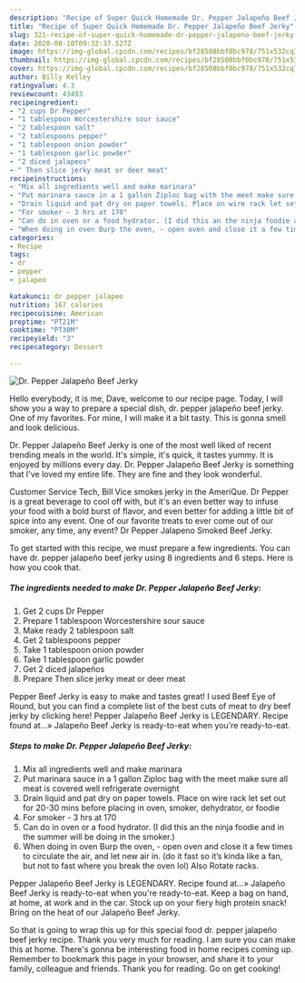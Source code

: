 ```yaml
---
description: "Recipe of Super Quick Homemade Dr. Pepper Jalapeño Beef Jerky"
title: "Recipe of Super Quick Homemade Dr. Pepper Jalapeño Beef Jerky"
slug: 321-recipe-of-super-quick-homemade-dr-pepper-jalapeno-beef-jerky
date: 2020-08-10T09:32:37.527Z
image: https://img-global.cpcdn.com/recipes/bf28508bbf0bc978/751x532cq70/dr-pepper-jalapeno-beef-jerky-recipe-main-photo.jpg
thumbnail: https://img-global.cpcdn.com/recipes/bf28508bbf0bc978/751x532cq70/dr-pepper-jalapeno-beef-jerky-recipe-main-photo.jpg
cover: https://img-global.cpcdn.com/recipes/bf28508bbf0bc978/751x532cq70/dr-pepper-jalapeno-beef-jerky-recipe-main-photo.jpg
author: Billy Kelley
ratingvalue: 4.3
reviewcount: 43493
recipeingredient:
- "2 cups Dr Pepper"
- "1 tablespoon Worcestershire sour sauce"
- "2 tablespoon salt"
- "2 tablespoons pepper"
- "1 tablespoon onion powder"
- "1 tablespoon garlic powder"
- "2 diced jalapeos"
- " Then slice jerky meat or deer meat"
recipeinstructions:
- "Mix all ingredients well and make marinara"
- "Put marinara sauce in a 1 gallon Ziploc bag with the meet make sure all meat is covered well refrigerate overnight"
- "Drain liquid and pat dry on paper towels. Place on wire rack let set out for 20-30 mins before placing in oven, smoker, dehydrator, or foodie"
- "For smoker - 3 hrs at 170"
- "Can do in oven or a food hydrator. (I did this an the ninja foodie and in the summer will be doing in the smoker.)"
- "When doing in oven Burp the oven, - open oven and close it a few times to circulate the air, and let new air in. (do it fast so it’s kinda like a fan, but not to fast where you break the oven lol) Also Rotate racks."
categories:
- Recipe
tags:
- dr
- pepper
- jalapeo

katakunci: dr pepper jalapeo 
nutrition: 167 calories
recipecuisine: American
preptime: "PT21M"
cooktime: "PT30M"
recipeyield: "3"
recipecategory: Dessert

---
```



![Dr. Pepper Jalapeño Beef Jerky](https://img-global.cpcdn.com/recipes/bf28508bbf0bc978/751x532cq70/dr-pepper-jalapeno-beef-jerky-recipe-main-photo.jpg)

Hello everybody, it is me, Dave, welcome to our recipe page. Today, I will show you a way to prepare a special dish, dr. pepper jalapeño beef jerky. One of my favorites. For mine, I will make it a bit tasty. This is gonna smell and look delicious.

Dr. Pepper Jalapeño Beef Jerky is one of the most well liked of recent trending meals in the world. It's simple, it's quick, it tastes yummy. It is enjoyed by millions every day. Dr. Pepper Jalapeño Beef Jerky is something that I've loved my entire life. They are fine and they look wonderful.

Customer Service Tech, Bill Vice smokes jerky in the AmeriQue. Dr Pepper is a great beverage to cool off with, but it&#39;s an even better way to infuse your food with a bold burst of flavor, and even better for adding a little bit of spice into any event. One of our favorite treats to ever come out of our smoker, any time, any event? Dr Pepper Jalapeno Smoked Beef Jerky.


To get started with this recipe, we must prepare a few ingredients. You can have dr. pepper jalapeño beef jerky using 8 ingredients and 6 steps. Here is how you cook that.

<!--inarticleads1-->

##### The ingredients needed to make Dr. Pepper Jalapeño Beef Jerky:

1. Get 2 cups Dr Pepper
1. Prepare 1 tablespoon Worcestershire sour sauce
1. Make ready 2 tablespoon salt
1. Get 2 tablespoons pepper
1. Take 1 tablespoon onion powder
1. Take 1 tablespoon garlic powder
1. Get 2 diced jalapeños
1. Prepare  Then slice jerky meat or deer meat


Pepper Beef Jerky is easy to make and tastes great! I used Beef Eye of Round, but you can find a complete list of the best cuts of meat to dry beef jerky by clicking here! Pepper Jalapeño Beef Jerky is LEGENDARY. Recipe found at…» Jalapeño Beef Jerky is ready-to-eat when you&#39;re ready-to-eat. 

<!--inarticleads2-->

##### Steps to make Dr. Pepper Jalapeño Beef Jerky:

1. Mix all ingredients well and make marinara
1. Put marinara sauce in a 1 gallon Ziploc bag with the meet make sure all meat is covered well refrigerate overnight
1. Drain liquid and pat dry on paper towels. Place on wire rack let set out for 20-30 mins before placing in oven, smoker, dehydrator, or foodie
1. For smoker - 3 hrs at 170
1. Can do in oven or a food hydrator. (I did this an the ninja foodie and in the summer will be doing in the smoker.)
1. When doing in oven Burp the oven, - open oven and close it a few times to circulate the air, and let new air in. (do it fast so it’s kinda like a fan, but not to fast where you break the oven lol) Also Rotate racks.


Pepper Jalapeño Beef Jerky is LEGENDARY. Recipe found at…» Jalapeño Beef Jerky is ready-to-eat when you&#39;re ready-to-eat. Keep a bag on hand, at home, at work and in the car. Stock up on your fiery high protein snack! Bring on the heat of our Jalapeño Beef Jerky. 

So that is going to wrap this up for this special food dr. pepper jalapeño beef jerky recipe. Thank you very much for reading. I am sure you can make this at home. There's gonna be interesting food in home recipes coming up. Remember to bookmark this page in your browser, and share it to your family, colleague and friends. Thank you for reading. Go on get cooking!
